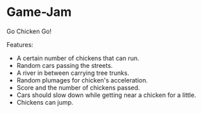 # Game-Jam
Go Chicken Go!

Features:
- A certain number of chickens that can run.
- Random cars passing the streets.
- A river in between carrying tree trunks.
- Random plumages for chicken's acceleration.
- Score and the number of chickens passed.
- Cars should slow down while getting near a chicken for a little.
- Chickens can jump.
